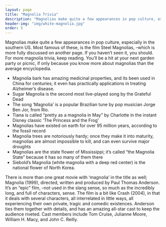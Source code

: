 ```yaml
---
layout: page
title: "Magnolia Trivia"
description: "Magnolias make quite a few appearances in pop culture, especially in the southern US. Most famous of these, is the film Steel Magnolias"
header-img: "img/white-magnolia.jpg"
order: 5
---
```


Magnolias make quite a few appearances in pop culture, especially in the southern US. Most famous of these, is the film Steel Magnolias, –which is more fully discussed on another page. If you haven’t seen it, you should. For more magnolia trivia, keep reading. You’ll be a hit at your next garden party or picnic, if only because you know more about magnolias than the average encyclopedia.

* Magnolia bark has amazing medicinal properties, and its been used in China for centuries; it even has practically applications in treating Alzheimer’s disease.
* Sugar Magnolia is the second most live-played song by the Grateful Dead
* The song ‘Magnolia’ is a popular Brazilian tune by pop musician Jorge Ben Jor, from Rio.
* Tiana is called “pretty as a magnolia in May” by Charlotte in the instant Disney classic ‘The Princess and the Frog’
* Magnolias have existed on earth for over 95 million years, according to the fossil record
* Magnolia trees are notoriously hardy; once they make it into maturity, magnolias are almost impossible to kill, and can even survive major droughts
* Magnolias are the state flower of Mississippi; it’s called “the Magnolia State” because it has so many of them there
* Siebold’s Magnolia (white magnolia with a deep red center) is the national flower of North Korea.

There is more than one great movie with ‘magnolia’ in the title as well; Magnolia (1999), directed, written and produced by Paul Thomas Anderson. It’s an “epic” film, –not used in the slang sense, so much as the incredibly long, and full of characters, sense. The film is a bit like Crash (2004), in that it deals with several characters, all interrelated in little ways, all experiencing their own private, tragic and comedic existences. Anderson ties them together with details, and has an amazing all-star cast to keep the audience riveted. Cast members include Tom Cruise, Julianne Moore, William H. Macy, and John C. Reilly.
